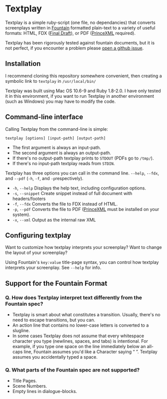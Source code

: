 Textplay
========

Textplay is a simple ruby-script (one file, no dependancies) that converts screenplays written in [Fountain][fountain] formatted plain-text to a variety of useful formats: HTML, FDX ([Final Draft][finaldraft]), or PDF ([PrinceXML][prince] required).

Textplay has been rigorously tested against fountain documents, but it is not perfect, if you encounter a problem please [open a github issue][ghiss].

## Installation

I recommend cloning this repository somewhere convenient, then creating a symbolic link to `textplay` in `/usr/local/bin/`

Textplay was built using Mac OS 10.6-9 and Ruby 1.8-2.0. I have only tested it in this environment, if you want to run Textplay in another environment (such as Windows) you may have to modify the code.

## Command-line interface

Calling Textplay from the command-line is simple:

`textplay [options] [input-path] [output-path]`

* The first argument is always an input-path.
* The second argument is always an output-path.
* If there's no output-path textplay prints to `STDOUT` (PDFs go to `/tmp/`).
* If there's no input-path textplay reads from `STDIN`.

Textplay has three options you can call in the command line. `--help`, `--fdx`, and `--pdf` (`-h`, `-f`, and `-p`respectively).

* `-h`, `--help` Displays the help text, including configuration options.
* `-s`, `--snippet` Create snippet instead of full document with headers/footers
* `-f`, `--fdx` Converts the file to FDX instead of HTML.
* `-p`, `--pdf` Converts the file to PDF ([PrinceXML][prince] must be installed on your system).
* `-x`, `--xml` Output as the internal raw XML

## Configuring textplay

Want to customize how textplay interprets your screenplay? Want to change the layout of your screenplay?

Using Fountain's `key:value` title-page syntax, you can control how textplay interprets your screenplay.  See `--help` for info.

## Support for the Fountain Format

### Q. How does Textplay interpret text differently from the Fountain spec?

* Textplay is smart about what constitutes a transition. Usually, there's no need to escape transitions, but you can.
* An action line that contains no lower-case letters is converted to a slugline.
* In some cases Textplay does not assume that every whitespace character you type (newlines, spaces, and tabs) is intentional. For example, if you type one space on the line immediately below an all-caps line, Fountain assumes you'd like a Character saying “ ”. Textplay assumes you accidentally typed a space.

### Q. What parts of the Fountain spec are not supported?

* Title Pages.
* Scene Numbers.
* Empty lines in dialogue-blocks.


[twitter]: http://twitter.com/olivertaylor
[prince]: http://princexml.com
[finaldraft]: http://finaldraft.com
[fountain]: http://fountain.io
[ghiss]: https://github.com/olivertaylor/Textplay/issues?state=open
